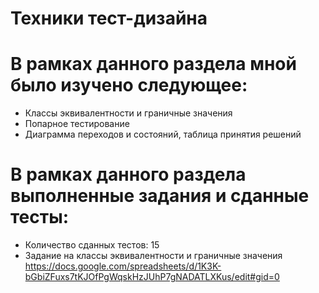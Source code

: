 # Техники тест-дизайна
# В рамках данного раздела мной было изучено следующее:
- Классы эквивалентности и граничные значения
- Попарное тестирование
- Диаграмма переходов и состояний, таблица принятия решений
# В рамках данного раздела выполненные задания и сданные тесты:
- Количество сданных тестов: 15
- Задание на классы эквивалентности и граничные значения
  https://docs.google.com/spreadsheets/d/1K3K-bGbiZFuxs7tKJOfPgWqskHzJUhP7gNADATLXKus/edit#gid=0
